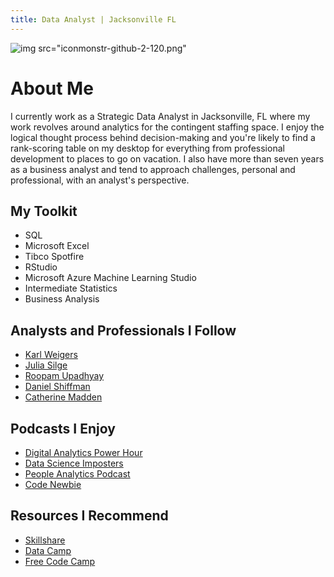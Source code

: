 ```yaml
---
title: Data Analyst | Jacksonville FL 
---
```

![img src="iconmonstr-github-2-120.png"](https://github.com/alexisidlettewilson/)
# About Me

I currently work as a Strategic Data Analyst in Jacksonville, FL where my work revolves around analytics for the contingent staffing space. I enjoy the logical thought process behind decision-making and you're likely to find a rank-scoring table on my desktop for everything from professional development to places to go on vacation. I also have more than seven years as a business analyst and tend to approach challenges, personal and professional, with an analyst's perspective. 

## My Toolkit
- SQL
- Microsoft Excel
- Tibco Spotfire
- RStudio
- Microsoft Azure Machine Learning Studio
- Intermediate Statistics
- Business Analysis

## Analysts and Professionals I Follow
- [Karl Weigers](https://www.karlwiegers.com/)
- [Julia Silge](https://juliasilge.com/)
- [Roopam Upadhyay](http://ucanalytics.com/blogs/)
- [Daniel Shiffman](http://thecodingtrain.com/)
- [Catherine Madden](https://www.skillshare.com/classes/Visual-Thinking-Drawing-Data-to-Communicate-Ideas/1746654720)

## Podcasts I Enjoy
- [Digital Analytics Power Hour](http://www.analyticshour.io/)
- [Data Science Imposters](https://datascienceimposters.com/)
- [People Analytics Podcast](https://tucana-global.com/category/podcast/)
- [Code Newbie](https://www.codenewbie.org/podcast)

## Resources I Recommend
- [Skillshare](www.skillshare.com)
- [Data Camp](http://www.datacamp.com)
- [Free Code Camp](www.freecodecamp.com)
